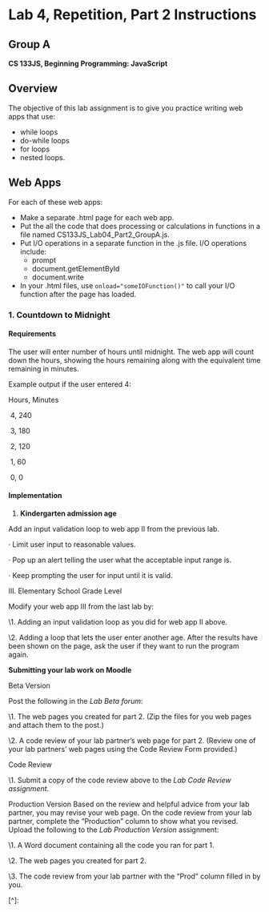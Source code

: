 <h1>Lab 4, Repetition, Part 2 Instructions</h1>

<h2>Group A</h2>

**CS 133JS, Beginning Programming: JavaScript**



## Overview

The objective of this lab assignment is to give you practice writing web apps that use:  

- while loops
- do-while loops
- for loops
- nested loops.

## Web Apps

For each of these web apps:

- Make a separate .html page for each web app.
- Put the all the code that does processing or calculations in functions in a file named CS133JS_Lab04_Part2_GroupA.js.
- Put I/O operations in a separate function in the .js file. I/O operations include:
  - prompt
  - document.getElementById
  - document.write 
- In your .html files, use `onload="someIOFunction()"` to call your I/O function after the page has loaded.

 

### 1. Countdown to Midnight

#### Requirements

The user will enter number of hours until midnight. The web app will count down the hours, showing the hours remaining along with the equivalent time remaining in minutes.

Example output if the user entered 4:


Hours, Minutes

​     4,      240

​     3,      180

​     2,      120

​     1,      60

​     0,       0

#### Implementation







1. **Kindergarten admission age**

Add an input validation loop to web app II from the previous lab. 

·    Limit user input to reasonable values. 

·    Pop up an alert telling the user what the acceptable input range is.

·    Keep prompting the user for input until it is valid.

 

III. Elementary School Grade Level

Modify your web app III from the last lab by:

\1.   Adding an input validation loop as you did for web app II above.

\2.   Adding a loop that lets the user enter another age. After the results have been shown on the page, ask the user if they want to run the program again.

 

**Submitting your lab work on Moodle**

Beta Version

Post the following in the *Lab Beta forum*:

\1.   The web pages you created for part 2.
 (Zip the files for you web pages and attach them to the post.)

\2.   A code review of your lab partner’s web page for part 2. 
 (Review one of your lab partners’ web pages using the Code Review Form provided.)

 

Code Review

\1.   Submit a copy of the code review above to the *Lab Code Review assignment*.


Production Version
 Based on the review and helpful advice from your lab partner, you may revise your web page. On the code review from your lab partner, complete the “Production” column to show what you revised. Upload the following to the *Lab Production Version* assignment:

\1.   A Word document containing all the code you ran for part 1.

\2.   The web pages you created for part 2.

\3.   The code review from your lab partner with the “Prod” column filled in by you.

[^]: 
[^1]: Methods are pretty much the same as functions, but you call them using the name of some *object*, like a string variable, with a dot and then the name of of the method and any arguments in parenthesis. For example: `someText.charAt(0)`
[^2]: The characters in a string are counted with the first character being at position 0. For example, the 'T', in this string is at position 0: `let someText = "The only thing constant in life is change.";` If we want to get the 6th character, 'n', we would execute the statement: `let character = someText.charAt(5);`

